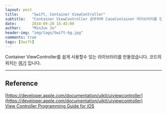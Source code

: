 ```yaml
---
layout: post
title:      "Swift, Container ViewController"
subtitle:   "Container ViewController 공부하며 CaseContainer 라이브러리를 만들어 보았습니다."
date:       2018-09-20 15:45:00
author:     "MinJun Ju"
header-img: "img/tags/Swift-bg.jpg"
comments: true 
tags: [Swift]
---
```


Container ViewController를 쉽게 사용할수 있는 라이브러리를 만들었습니다. 코드의 위치는 [여기](https://github.com/devmjun/CaseContainer) 입니다. 

---

## Reference 

[https://developer.apple.com/documentation/uikit/uiviewcontroller](https://developer.apple.com/documentation/uikit/uiviewcontroller)<br>
[View Controller Programming Guide for iOS](https://developer.apple.com/library/archive/featuredarticles/ViewControllerPGforiPhoneOS/index.html#//apple_ref/doc/uid/TP40007457-CH2-SW1)<br>